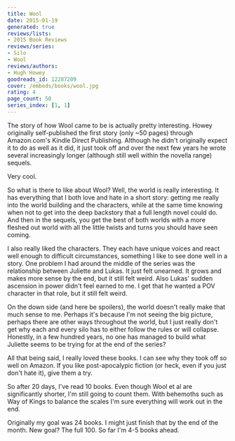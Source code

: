 ```yaml
---
title: Wool
date: 2015-01-19
generated: true
reviews/lists:
- 2015 Book Reviews
reviews/series:
- Silo
- Wool
reviews/authors:
- Hugh Howey
goodreads_id: 12287209
cover: /embeds/books/wool.jpg
rating: 4
page_count: 58
series_index: [1, 1]
---
```

The story of how Wool came to be is actually pretty interesting. Howey originally self-published the first story (only ~50 pages) through Amazon.com's Kindle Direct Publishing. Although he didn't originally expect it to do as well as it did, it just took off and over the next few years he wrote several increasingly longer (although still well within the novella range) sequels.  

Very cool.  

<!--more-->

So what is there to like about Wool? Well, the world is really interesting. It has everything that I both love and hate in a short story: getting me really into the world building and the characters, while at the same time knowing when not to get into the deep backstory that a full length novel could do. And then in the sequels, you get the best of both worlds with a more fleshed out world with all the little twists and turns you should have seen coming.  

I also really liked the characters. They each have unique voices and react well enough to difficult circumstances, something I like to see done well in a story. One problem I had around the middle of the series was the relationship between Juliette and Lukas. It just felt unearned. It grows and makes more sense by the end, but it still felt weird. Also Lukas' sudden ascension in power didn't feel earned to me. I get that he wanted a POV character in that role, but it still felt weird.  

On the down side (and here be spoilers), the world doesn't really make that much sense to me. Perhaps it's because I'm not seeing the big picture, perhaps there are other ways throughout the world, but I just really don't get why each and every silo has to either follow the rules or will collapse. Honestly, in a few hundred years, no one has managed to build what Juliette seems to be trying for at the end of the series?  

All that being said, I really loved these books. I can see why they took off so well on Amazon. If you like post-apocalypic fiction (or heck, even if you just don't hate it), give them a try.  

So after 20 days, I've read 10 books. Even though Wool et al are significantly shorter, I'm still going to count them. With behemoths such as Way of Kings to balance the scales I'm sure everything will work out in the end.  

Originally my goal was 24 books. I might just finish that by the end of the month. New goal? The full 100. So far I'm 4-5 books ahead.